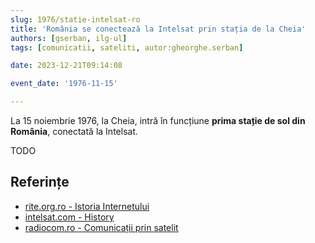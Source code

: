 ```yaml
---
slug: 1976/statie-intelsat-ro
title: 'România se conectează la Intelsat prin stația de la Cheia'
authors: [gserban, ilg-ul]
tags: [comunicatii, sateliti, autor:gheorghe.serban]

date: 2023-12-21T09:14:08

event_date: '1976-11-15'

---
```


La 15 noiembrie 1976, la Cheia, intră în funcțiune **prima stație de sol
din România**, conectată la Intelsat.

<!-- truncate -->

TODO

## Referințe

- [rite.org.ro - Istoria Internetului](https://rite.org.ro/istoria-internetului/)
- [intelsat.com - History](https://www.intelsat.com/intelsat-history/)
- [radiocom.ro - Comunicații prin satelit](http://www.radiocom.ro/business/servicii/Date/Comunicații-prin-Satelit/)
